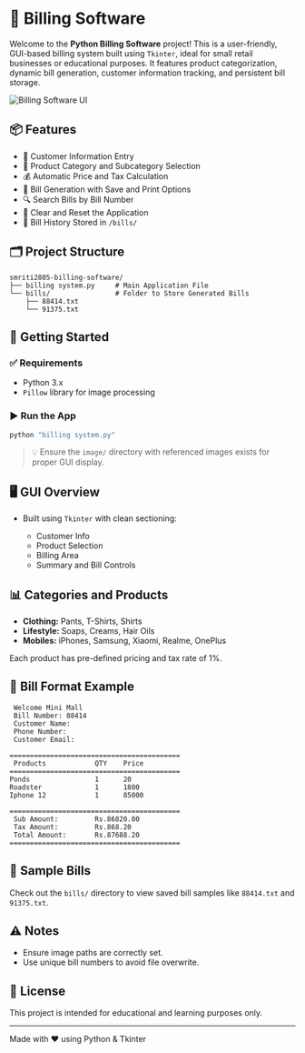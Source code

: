 # 🧾 Billing Software

Welcome to the **Python Billing Software** project! This is a user-friendly, GUI-based billing system built using `Tkinter`, ideal for small retail businesses or educational purposes. It features product categorization, dynamic bill generation, customer information tracking, and persistent bill storage.

![Billing Software UI](https://img.freepik.com/free-vector/invoice-concept-illustration_114360-3605.jpg)

## 📦 Features

* 🧍 Customer Information Entry
* 🛒 Product Category and Subcategory Selection
* 💰 Automatic Price and Tax Calculation
* 🧾 Bill Generation with Save and Print Options
* 🔍 Search Bills by Bill Number
* 🧹 Clear and Reset the Application
* 📂 Bill History Stored in `/bills/`

## 🗂️ Project Structure

```
smriti2805-billing-software/
├── billing system.py     # Main Application File
└── bills/                # Folder to Store Generated Bills
    ├── 88414.txt
    └── 91375.txt
```

## 🚀 Getting Started

### ✅ Requirements

* Python 3.x
* `Pillow` library for image processing

### ▶️ Run the App

```bash
python "billing system.py"
```

> 💡 Ensure the `image/` directory with referenced images exists for proper GUI display.

## 🖥️ GUI Overview

* Built using `Tkinter` with clean sectioning:

  * Customer Info
  * Product Selection
  * Billing Area
  * Summary and Bill Controls

## 📊 Categories and Products

* **Clothing:** Pants, T-Shirts, Shirts
* **Lifestyle:** Soaps, Creams, Hair Oils
* **Mobiles:** iPhones, Samsung, Xiaomi, Realme, OnePlus

Each product has pre-defined pricing and tax rate of 1%.

## 💾 Bill Format Example

```
 Welcome Mini Mall
 Bill Number: 88414
 Customer Name:
 Phone Number:
 Customer Email:

==========================================
 Products            QTY    Price
==========================================
Ponds                1      20
Roadster             1      1800
Iphone 12            1      85000

==========================================
 Sub Amount:         Rs.86820.00
 Tax Amount:         Rs.868.20
 Total Amount:       Rs.87688.20
==========================================
```

## 🧪 Sample Bills

Check out the `bills/` directory to view saved bill samples like `88414.txt` and `91375.txt`.

<!--
## 📸 UI Screenshots

You can enhance this section by including GUI screenshots to illustrate the app layout.

--->

## ⚠️ Notes

* Ensure image paths are correctly set.
* Use unique bill numbers to avoid file overwrite.

## 📃 License

This project is intended for educational and learning purposes only.

---

Made with ❤️ using Python & Tkinter
